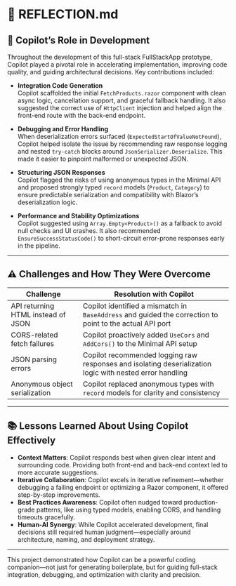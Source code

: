 # 🧠 REFLECTION.md

## 🤝 Copilot’s Role in Development

Throughout the development of this full-stack FullStackApp prototype, Copilot played a pivotal role in accelerating implementation, improving code quality, and guiding architectural decisions. Key contributions included:

- **Integration Code Generation**  
  Copilot scaffolded the initial `FetchProducts.razor` component with clean async logic, cancellation support, and graceful fallback handling. It also suggested the correct use of `HttpClient` injection and helped align the front-end route with the back-end endpoint.

- **Debugging and Error Handling**  
  When deserialization errors surfaced (`ExpectedStartOfValueNotFound`), Copilot helped isolate the issue by recommending raw response logging and nested `try-catch` blocks around `JsonSerializer.Deserialize`. This made it easier to pinpoint malformed or unexpected JSON.

- **Structuring JSON Responses**  
  Copilot flagged the risks of using anonymous types in the Minimal API and proposed strongly typed `record` models (`Product`, `Category`) to ensure predictable serialization and compatibility with Blazor’s deserialization logic.

- **Performance and Stability Optimizations**  
  Copilot suggested using `Array.Empty<Product>()` as a fallback to avoid null checks and UI crashes. It also recommended `EnsureSuccessStatusCode()` to short-circuit error-prone responses early in the pipeline.

---

## ⚠️ Challenges and How They Were Overcome

| Challenge | Resolution with Copilot |
|----------|--------------------------|
| API returning HTML instead of JSON | Copilot identified a mismatch in `BaseAddress` and guided the correction to point to the actual API port |
| CORS-related fetch failures | Copilot proactively added `UseCors` and `AddCors()` to the Minimal API setup |
| JSON parsing errors | Copilot recommended logging raw responses and isolating deserialization logic with nested error handling |
| Anonymous object serialization | Copilot replaced anonymous types with `record` models for clarity and consistency |

---

## 📚 Lessons Learned About Using Copilot Effectively

- **Context Matters**: Copilot responds best when given clear intent and surrounding code. Providing both front-end and back-end context led to more accurate suggestions.
- **Iterative Collaboration**: Copilot excels in iterative refinement—whether debugging a failing endpoint or optimizing a Razor component, it offered step-by-step improvements.
- **Best Practices Awareness**: Copilot often nudged toward production-grade patterns, like using typed models, enabling CORS, and handling timeouts gracefully.
- **Human-AI Synergy**: While Copilot accelerated development, final decisions still required human judgment—especially around architecture, naming, and deployment strategy.

---

This project demonstrated how Copilot can be a powerful coding companion—not just for generating boilerplate, but for guiding full-stack integration, debugging, and optimization with clarity and precision.
